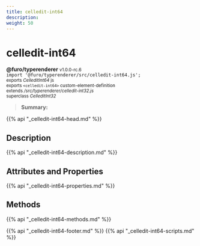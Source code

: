 ```yaml
---
title: celledit-int64
description: 
weight: 50
---
```


# celledit-int64
**@furo/typerenderer** <small>v1.0.0-rc.6</small>
<br>`import '@furo/typerenderer/src/celledit-int64.js';`<small>
<br>exports *CelleditInt64* js
<br>exports `<celledit-int64>` custom-element-definition
<br>extends */src/typerenderer/celledit-int32.js*
<br>superclass *CelleditInt32*</small>

> **Summary:** 

{{% api "_celledit-int64-head.md" %}}

## Description



{{% api "_celledit-int64-description.md" %}}


## Attributes and Properties
{{% api "_celledit-int64-properties.md" %}}



## Methods
{{% api "_celledit-int64-methods.md" %}}





{{% api "_celledit-int64-footer.md" %}}
{{% api "_celledit-int64-scripts.md" %}}
